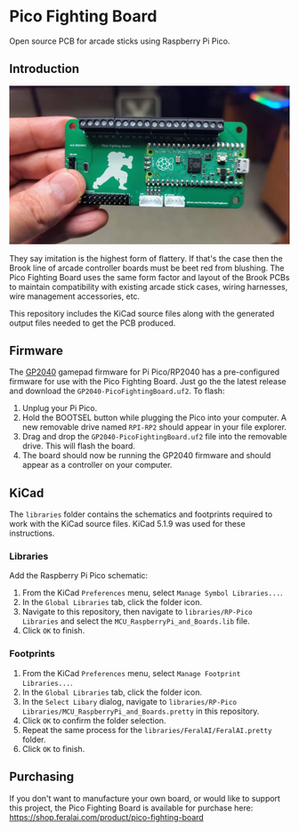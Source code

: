 # Pico Fighting Board

Open source PCB for arcade sticks using Raspberry Pi Pico.

## Introduction

![Pico Fighting Board v1.0](assets/PicoFightingBoard_v1.0.jpg)

They say imitation is the highest form of flattery. If that's the case then the Brook line of arcade controller boards must be beet red from blushing. The Pico Fighting Board uses the same form factor and layout of the Brook PCBs to maintain compatibility with existing arcade stick cases, wiring harnesses, wire management accessories, etc.

This repository includes the KiCad source files along with the generated output files needed to get the PCB produced.

## Firmware

The [GP2040](https://github.com/FeralAI/GP2040) gamepad firmware for Pi Pico/RP2040 has a pre-configured firmware for use with the Pico Fighting Board. Just go the the latest release and download the `GP2040-PicoFightingBoard.uf2`. To flash:

1. Unplug your Pi Pico.
1. Hold the BOOTSEL button while plugging the Pico into your computer. A new removable drive named `RPI-RP2` should appear in your file explorer.
1. Drag and drop the `GP2040-PicoFightingBoard.uf2` file into the removable drive. This will flash the board.
1. The board should now be running the GP2040 firmware and should appear as a controller on your computer.

## KiCad

The `libraries` folder contains the schematics and footprints required to work with the KiCad source files. KiCad 5.1.9 was used for these instructions.

### Libraries

Add the Raspberry Pi Pico schematic:

1. From the KiCad `Preferences` menu, select `Manage Symbol Libraries...`.
1. In the `Global Libraries` tab, click the folder icon.
1. Navigate to this repository, then navigate to `libraries/RP-Pico Libraries` and select the `MCU_RaspberryPi_and_Boards.lib` file.
1. Click `OK` to finish.

### Footprints

1. From the KiCad `Preferences` menu, select `Manage Footprint Libraries...`.
1. In the `Global Libraries` tab, click the folder icon.
1. In the `Select Libary` dialog, navigate to `libraries/RP-Pico Libraries/MCU_RaspberryPi_and_Boards.pretty` in this repository.
1. Click `OK` to confirm the folder selection.
1. Repeat the same process for the `libraries/FeralAI/FeralAI.pretty` folder.
1. Click `OK` to finish.

## Purchasing

If you don't want to manufacture your own board, or would like to support this project, the Pico Fighting Board is available for purchase here: https://shop.feralai.com/product/pico-fighting-board
